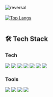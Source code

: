 <div align="left">

![reversal](https://capsule-render.vercel.app/api?type=soft&text=Hello,%20I'm%20Deokhaeng&fontColor=ffffff&fontAlign=22&fontSize=30&animation=fadeIn&desc=&descAlignY=40&color=0:61c3cc,70:C9F5D9)
<br>
<br>
[![Top Langs](https://github-readme-stats.vercel.app/api/top-langs/?username=Deokhaeng&layout=compact)](https://github.com/Deokhaeng/github-readme-stats)
<br>
<br>
## 🛠 Tech Stack
### **Tech**
<p>
<img src="https://img.shields.io/badge/javascript-F7DF1E?style=flat-square&logo=javascript&logoColor=black">
<img src="https://img.shields.io/badge/react-61DAFB?style=flat-square&logo=react&logoColor=black">
<img src="https://img.shields.io/badge/redux-764ABC?style=flat-square&logo=react&logoColor=black">
<img src="https://img.shields.io/badge/axios-007CE2?style=flat-square&logo=axios&logoColor=white">
<img src="https://img.shields.io/badge/styledcomponents-DB7093?style=flat-square&logo=styledcomponents&logoColor=white">
<img src="https://img.shields.io/badge/Typescript-3178C6.svg?style=flat-square&logo=typescript&logoColor=white"/> 
<img src="https://img.shields.io/badge/Next.js-000000.svg?style=flat-square&logo=Next.js&logoColor=white"/>
<br>
</p>

### **Tools**
<p>
<img src="https://img.shields.io/badge/VSCode-007ACC?style=flat-square&logo=Visual Studio Code&logoColor=white"/>
<img src="https://img.shields.io/badge/Git-F05032?style=flat-square&logo=Git&logoColor=white"/>
<img src="https://img.shields.io/badge/Github-181717?style=flat-square&logo=github&logoColor=white">
  <img src="https://img.shields.io/badge/Figma-F24E1E?style=flat-square&logo=Figma&logoColor=white"/>
<br>
</p>
</div>

